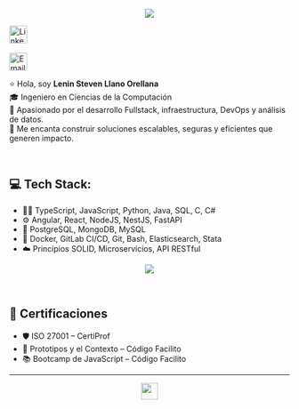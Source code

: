 

<p align="center">

  <!-- Typing SVG by DenverCoder1 - https://github.com/DenverCoder1/readme-typing-svg -->

  <a href="https://github.com/DenverCoder1/readme-typing-svg">
    <img src="https://readme-typing-svg.demolab.com/?lines=Desarrollador%20Fullstack;Apasionado%20por%20la%20tecnología;Innovando%20con%20cada%20línea%20de%20código&font=Fira%20Code&center=true&width=440&height=45&color=0139ff&vCenter=true&pause=1000&size=22" />
  </a>

</p>

<p align="center">

  <a href="https://www.linkedin.com/in/lenin-llano-orellana-92274bb6/"><img width="32px" alt="LinkedIn" title="LinkedIn" src="https://img.icons8.com/?size=100&id=8808&format=png&color=0139ff"/></a>
  &#8287;&#8287;&#8287;&#8287;&#8287;

  <a href="mailto:leninllano22@outlook.com"><img width="32px" alt="Email" title="Email" src="https://img.icons8.com/?size=100&id=59835&format=png&color=0139ff"/></a>
  
</p>

⭐️ Hola, soy **Lenin Steven Llano Orellana** <br>
🎓 Ingeniero en Ciencias de la Computación <br>
🔧 Apasionado por el desarrollo Fullstack, infraestructura, DevOps y análisis de datos. <br>
🚀 Me encanta construir soluciones escalables, seguras y eficientes que generen impacto. <br>

<br>

## 💻 Tech Stack:

- 👨‍💻 TypeScript, JavaScript, Python, Java, SQL, C, C#
- ⚙️ Angular, React, NodeJS, NestJS, FastAPI
- 🐘 PostgreSQL, MongoDB, MySQL
- 🐳 Docker, GitLab CI/CD, Git, Bash, Elasticsearch, Stata
- ☁️ Principios SOLID, Microservicios, API RESTful

<p align="center">
  <a href="https://skillicons.dev">
    <img src="https://skillicons.dev/icons?i=ts,js,py,java,angular,nestjs,postgres,mysql,mongodb,docker" />
  </a>
</p>

<br>

## 🎯 Certificaciones

- 🛡️ ISO 27001 – CertiProf
- 📐 Prototipos y el Contexto – Código Facilito
- 📚 Bootcamp de JavaScript – Código Facilito

---

<p align="center">
  <img src="https://cultofthepartyparrot.com/parrots/hd/60fpsparrot.gif" width="30" height="30"/>
</p>
